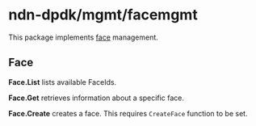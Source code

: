 # ndn-dpdk/mgmt/facemgmt

This package implements [face](../../iface/) management.

## Face

**Face.List** lists available FaceIds.

**Face.Get** retrieves information about a specific face.

**Face.Create** creates a face.
This requires `CreateFace` function to be set.
